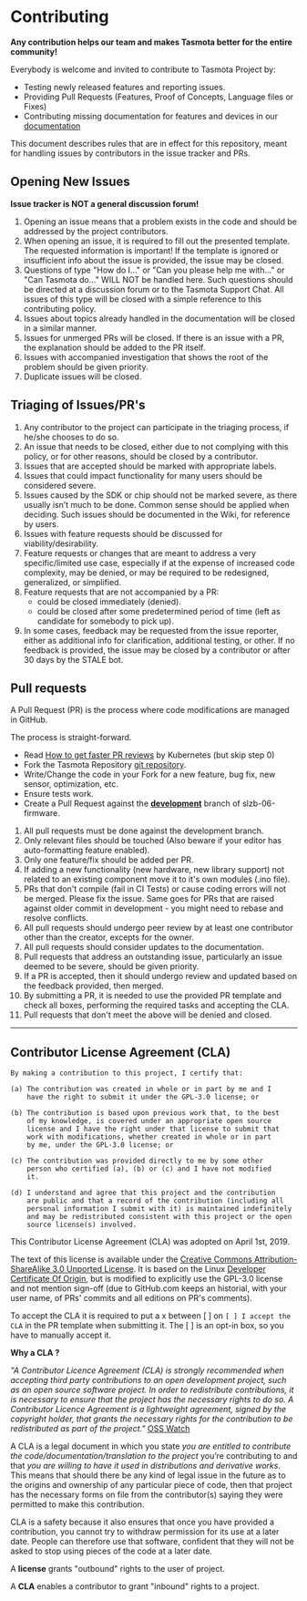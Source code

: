 # Contributing

**Any contribution helps our team and makes Tasmota better for the entire community!**

Everybody is welcome and invited to contribute to Tasmota Project by:

* Testing newly released features and reporting issues.
* Providing Pull Requests (Features, Proof of Concepts, Language files or Fixes)
* Contributing missing documentation for features and devices in our [documentation](https://smlight.tech/products/slzb-06/manual)

This document describes rules that are in effect for this repository, meant for handling issues by contributors in the issue tracker and PRs.

## Opening New Issues

**Issue tracker is NOT a general discussion forum!**

1. Opening an issue means that a problem exists in the code and should be addressed by the project contributors.
2. When opening an issue, it is required to fill out the presented template. The requested information is important! If the template is ignored or insufficient info about the issue is provided, the issue may be closed.
3. Questions of type "How do I..." or "Can you please help me with..." or "Can Tasmota do..." WILL NOT be handled here. Such questions should be directed at a discussion forum or to the Tasmota Support Chat. All issues of this type will be closed with a simple reference to this contributing policy.
4. Issues about topics already handled in the documentation will be closed in a similar manner.
5. Issues for unmerged PRs will be closed. If there is an issue with a PR, the explanation should be added to the PR itself.
6. Issues with accompanied investigation that shows the root of the problem should be given priority.
7. Duplicate issues will be closed.

## Triaging of Issues/PR's

1. Any contributor to the project can participate in the triaging process, if he/she chooses to do so.
2. An issue that needs to be closed, either due to not complying with this policy, or for other reasons, should be closed by a contributor.
3. Issues that are accepted should be marked with appropriate labels.
4. Issues that could impact functionality for many users should be considered severe.
5. Issues caused by the SDK or chip should not be marked severe, as there usually isn’t much to be done. Common sense should be applied when deciding. Such issues should be documented in the Wiki, for reference by users.
6. Issues with feature requests should be discussed for viability/desirability.
7. Feature requests or changes that are meant to address a very specific/limited use case, especially if at the expense of increased code complexity, may be denied, or may be required to be redesigned, generalized, or simplified.
8. Feature requests that are not accompanied by a PR:
    * could be closed immediately (denied).
    * could be closed after some predetermined period of time (left as candidate for somebody to pick up).
9. In some cases, feedback may be requested from the issue reporter, either as additional info for clarification, additional testing, or other. If no feedback is provided, the issue may be closed by a contributor or after 30 days by the STALE bot.

## Pull requests

A Pull Request (PR) is the process where code modifications are managed in GitHub.

The process is straight-forward.

 - Read [How to get faster PR reviews](https://github.com/kubernetes/community/blob/master/contributors/guide/pull-requests.md#best-practices-for-faster-reviews) by Kubernetes (but skip step 0)
 - Fork the Tasmota Repository [git repository](https://github.com/smlight-dev/slzb-06-firmware).
 - Write/Change the code in your Fork for a new feature, bug fix, new sensor, optimization, etc.
 - Ensure tests work.
 - Create a Pull Request against the [**development**](https://github.com/smlight-dev/slzb-06/tree/development) branch of slzb-06-firmware.

1. All pull requests must be done against the development branch.
2. Only relevant files should be touched (Also beware if your editor has auto-formatting feature enabled).
3. Only one feature/fix should be added per PR.
4. If adding a new functionality (new hardware, new library support) not related to an existing component move it to it's own modules (.ino file).
5. PRs that don't compile (fail in CI Tests) or cause coding errors will not be merged. Please fix the issue. Same goes for PRs that are raised against older commit in development - you might need to rebase and resolve conflicts.
6. All pull requests should undergo peer review by at least one contributor other than the creator, excepts for the owner.
7. All pull requests should consider updates to the documentation.
8. Pull requests that address an outstanding issue, particularly an issue deemed to be severe, should be given priority.
9. If a PR is accepted, then it should undergo review and updated based on the feedback provided, then merged.
10. By submitting a PR, it is needed to use the provided PR template and check all boxes, performing the required tasks and accepting the CLA.
11. Pull requests that don't meet the above will be denied and closed.

--------------------------------------

## Contributor License Agreement (CLA)

```
By making a contribution to this project, I certify that:

(a) The contribution was created in whole or in part by me and I
    have the right to submit it under the GPL-3.0 license; or

(b) The contribution is based upon previous work that, to the best
    of my knowledge, is covered under an appropriate open source
    license and I have the right under that license to submit that
    work with modifications, whether created in whole or in part
    by me, under the GPL-3.0 license; or

(c) The contribution was provided directly to me by some other
    person who certified (a), (b) or (c) and I have not modified
    it.

(d) I understand and agree that this project and the contribution
    are public and that a record of the contribution (including all
    personal information I submit with it) is maintained indefinitely
    and may be redistributed consistent with this project or the open
    source license(s) involved.
```

This Contributor License Agreement (CLA) was adopted on April 1st, 2019.

The text of this license is available under the [Creative Commons Attribution-ShareAlike 3.0 Unported License](http://creativecommons.org/licenses/by-sa/3.0/).  It is based on the Linux [Developer Certificate Of Origin](http://elinux.org/Developer_Certificate_Of_Origin), but is modified to explicitly use the GPL-3.0 license and not mention sign-off (due to GitHub.com keeps an historial, with your user name, of PRs' commits and all editions on PR's comments).

To accept the CLA it is required to put a x between [ ] on `[ ] I accept the CLA` in the PR template when submitting it. The [ ] is an opt-in box, so you have to manually accept it.

**Why a CLA ?**

_"A Contributor Licence Agreement (CLA) is strongly recommended when accepting third party contributions to an open development project, such as an open source software project. In order to redistribute contributions, it is necessary to ensure that the project has the necessary rights to do so. A Contributor Licence Agreement is a lightweight agreement, signed by the copyright holder, that grants the necessary rights for the contribution to be redistributed as part of the project."_ [OSS Watch](http://oss-watch.ac.uk/resources/cla)

A CLA is a legal document in which you state _you are entitled to contribute the code/documentation/translation to the project_ you’re contributing to and that _you are willing to have it used in distributions and derivative works_. This means that should there be any kind of legal issue in the future as to the origins and ownership of any particular piece of code, then that project has the necessary forms on file from the contributor(s) saying they were permitted to make this contribution.

CLA is a safety because it also ensures that once you have provided a contribution, you cannot try to withdraw permission for its use at a later date. People can therefore use that software, confident that they will not be asked to stop using pieces of the code at a later date.

A __license__ grants "outbound" rights to the user of project.

A __CLA__ enables a contributor to grant "inbound" rights to a project.

<Other>
<A table should be maintained for relating maintainers and components. When triaging, this is essential to figure out if someone in particular should be consulted about specific changes.>
<A stable release cadence should be established, e.g.: every month.>
